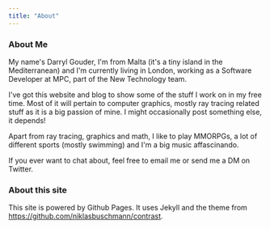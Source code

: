 ```yaml
---
title: "About"
---
```


### About Me

My name's Darryl Gouder, I'm from Malta (it's a tiny island in the Mediterranean) and I'm currently living in London, working as a Software Developer at MPC, part of the New Technology team.

I've got this website and blog to show some of the stuff I work on in my free time. Most of it will pertain to computer graphics, mostly ray tracing related stuff as it is a big passion of mine. I might occasionally post something else, it depends!

Apart from ray tracing, graphics and math, I like to play MMORPGs, a lot of different sports (mostly swimming) and I'm a big music affascinando.

If you ever want to chat about, feel free to email me or send me a DM on Twitter.

### About this site

This site is powered by Github Pages. It uses Jekyll and the theme from https://github.com/niklasbuschmann/contrast.
